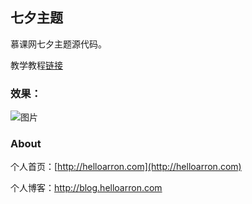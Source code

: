 ## 七夕主题

慕课网七夕主题源代码。

教学教程[链接](http://www.imooc.com/video/8983)

### 效果：

![图片](http://images.helloarron.com/Qixi.gif)


### About

个人首页：[http://helloarron.com](http://helloarron.com)

个人博客：[http://blog.helloarron.com ](http://blog.helloarron.com ) 